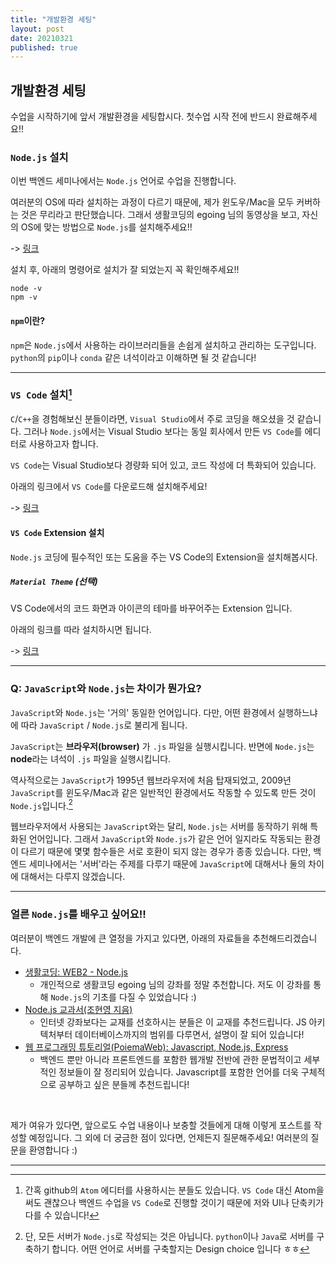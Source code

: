 ```yaml
---
title: "개발환경 세팅"
layout: post
date: 20210321
published: true
---
```


## 개발환경 세팅

수업을 시작하기에 앞서 개발환경을 세팅합시다. 첫수업 시작 전에 반드시 완료해주세요!!

### `Node.js` 설치

이번 백엔드 세미나에서는 `Node.js` 언어로 수업을 진행합니다.

여러분의 OS에 따라 설치하는 과정이 다르기 때문에, 제가 윈도우/Mac을 모두 커버하는 것은 무리라고 판단했습니다. 그래서 생활코딩의 egoing 님의 동영상을 보고, 자신의 OS에 맞는 방법으로 `Node.js`를 설치해주세요!!

-> [링크](https://opentutorials.org/course/3332/21029)

설치 후, 아래의 명령어로 설치가 잘 되었는지 꼭 확인해주세요!!

``` shell
node -v
npm -v
```

#### `npm`이란?

`npm`은 `Node.js`에서 사용하는 라이브러리들을 손쉽게 설치하고 관리하는 도구입니다. `python`의 `pip`이나 `conda` 같은 녀석이라고 이해하면 될 것 같습니다!

<hr>

### `VS Code` 설치[^1]

`C`/`C++`을 경험해보신 분들이라면, `Visual Studio`에서 주로 코딩을 해오셨을 것 같습니다. 그러나 `Node.js`에서는 Visual Studio 보다는 동일 회사에서 만든 `VS Code`를 에디터로 사용하고자 합니다.

`VS Code`는 Visual Studio보다 경량화 되어 있고, 코드 작성에 더 특화되어 있습니다.

아래의 링크에서 `VS Code`를 다운로드해 설치해주세요!

-> [링크](https://code.visualstudio.com/download)

#### `VS Code` Extension 설치

`Node.js` 코딩에 필수적인 또는 도움을 주는 VS Code의 Extension을 설치해봅시다.

##### `Material Theme` (선택)
VS Code에서의 코드 화면과 아이콘의 테마를 바꾸어주는 Extension 입니다.

아래의 링크를 따라 설치하시면 됩니다.

-> [링크](https://dololak.tistory.com/730)

<hr>

### Q: `JavaScript`와 `Node.js`는 차이가 뭔가요?

`JavaScript`와 `Node.js`는 '거의' 동일한 언어입니다. 다만, 어떤 환경에서 실행하느냐에 따라 `JavaScript` / `Node.js`로 불리게 됩니다.

`JavaScript`는 **브라우저(browser)** 가 `.js` 파일을 실행시킵니다. 반면에 `Node.js`는 **node**라는 녀석이 `.js` 파일을 실행시킵니다.

역사적으로는 `JavaScript`가 1995년 웹브라우저에 처음 탑재되었고, 2009년 `JavaScript`를 윈도우/Mac과 같은 일반적인 환경에서도 작동할 수 있도록 만든 것이 `Node.js`입니다.[^2]

웹브라우저에서 사용되는 `JavaScript`와는 달리, `Node.js`는 서버를 동작하기 위해 특화된 언어입니다. 그래서 `JavaScript`와 `Node.js`가 같은 언어 일지라도 작동되는 환경이 다르기 때문에 몇몇 함수들은 서로 호환이 되지 않는 경우가 종종 있습니다. 다만, 백엔드 세미나에서는 '서버'라는 주제를 다루기 때문에 `JavaScript`에 대해서나 둘의 차이에 대해서는 다루지 않겠습니다.

<hr>

### 얼른 `Node.js`를 배우고 싶어요!!

여러분이 백엔드 개발에 큰 열정을 가지고 있다면, 아래의 자료들을 추천해드리겠습니다.

- [생활코딩: WEB2 - Node.js](https://opentutorials.org/course/3332)
  - 개인적으로 생활코딩 egoing 님의 강좌를 정말 추천합니다. 저도 이 강좌를 통해 `Node.js`의 기초를 다질 수 있었습니다 :)
- [Node.js 교과서(조현영 지음)](http://www.yes24.com/Product/Goods/62597864)
  - 인터넷 강좌보다는 교재를 선호하시는 분들은 이 교재를 추천드립니다. JS 아키텍처부터 데이터베이스까지의 범위를 다루면서, 설명이 잘 되어 있습니다!
- [웹 프로그래밍 튜토리얼(PoiemaWeb): Javascript, Node.js, Express](https://poiemaweb.com/)
  - 백엔드 뿐만 아니라 프론트엔드를 포함한 웹개발 전반에 관한 문법적이고 세부적인 정보들이 잘 정리되어 있습니다. Javascript를 포함한 언어를 더욱 구체적으로 공부하고 싶은 분들께 추천드립니다!

<br>

제가 여유가 있다면, 앞으로도 수업 내용이나 보충할 것들에게 대해 이렇게 포스트를 작성할 예정입니다. 그 외에 더 궁금한 점이 있다면, 언제든지 질문해주세요! 여러분의 질문을 환영합니다 :)

<hr>

[^1]: 간혹 github의 `Atom` 에디터를 사용하시는 분들도 있습니다. `VS Code` 대신 Atom을 써도 괜찮으나 백엔드 수업을 `VS Code`로 진행할 것이기 때문에 저와 UI나 단축키가 다를 수 있습니다!

[^2]: 단, 모든 서버가 `Node.js`로 작성되는 것은 아닙니다. `python`이나 `Java`로 서버를 구축하기 합니다. 어떤 언어로 서버를 구축할지는 Design choice 입니다 ㅎㅎ